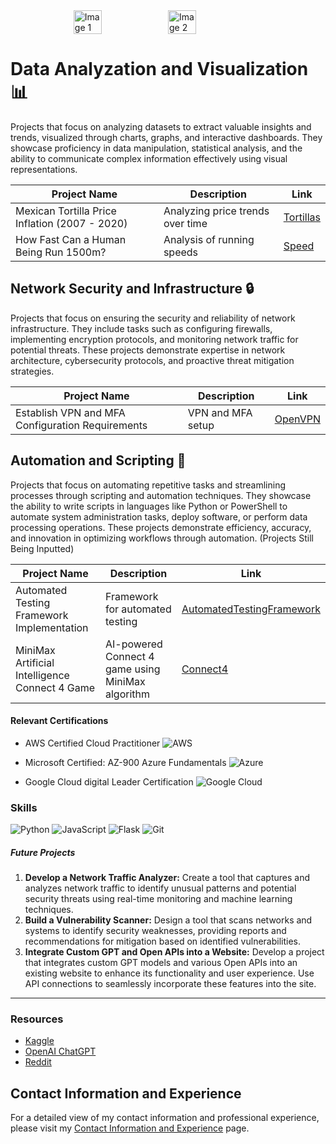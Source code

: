 
<div style="display: flex; justify-content: center;">
    <img src="https://github.com/benvdm03/Infinity/assets/161901352/a33898e2-cb6f-4bdc-bad0-ebc26c6ebc05" alt="Image 1" style="width: 30%;">
    <img src="https://github.com/benvdm03/Infinity/assets/161901352/31156835-984d-43f1-b58d-4d5b689026c2" alt="Image 2" style="width: 30%;">
</div>


# Data Analyzation and Visualization 📊

Projects that focus on analyzing datasets to extract valuable insights and trends, visualized through charts, graphs, and interactive dashboards. They showcase proficiency in data manipulation, statistical analysis, and the ability to communicate complex information effectively using visual representations.

| Project Name                                        | Description                                      | Link                           |
|-----------------------------------------------------|--------------------------------------------------|--------------------------------|
| Mexican Tortilla Price Inflation (2007 - 2020)      | Analyzing price trends over time                 | [Tortillas](./Tortillas.html)  |
| How Fast Can a Human Being Run 1500m?               | Analysis of running speeds                       | [Speed](./Speed.html)          |


## Network Security and Infrastructure 🔒

Projects that focus on ensuring the security and reliability of network infrastructure. They include tasks such as configuring firewalls, implementing encryption protocols, and monitoring network traffic for potential threats. These projects demonstrate expertise in network architecture, cybersecurity protocols, and proactive threat mitigation strategies.

| Project Name                                      | Description                                      | Link                        |
|---------------------------------------------------|--------------------------------------------------|-----------------------------|
| Establish VPN and MFA Configuration Requirements  | VPN and MFA setup                                | [OpenVPN](./OpenVPN.html)   |


## Automation and Scripting 🤖

Projects that focus on automating repetitive tasks and streamlining processes through scripting and automation techniques. They showcase the ability to write scripts in languages like Python or PowerShell to automate system administration tasks, deploy software, or perform data processing operations. These projects demonstrate efficiency, accuracy, and innovation in optimizing workflows through automation. (Projects Still Being Inputted)

| Project Name                                      | Description                                      | Link                                                         |
|---------------------------------------------------|--------------------------------------------------|--------------------------------------------------------------|
| Automated Testing Framework Implementation        | Framework for automated testing                  | [AutomatedTestingFramework](./AutomatedTesting/AutomatedTesting.html) |
| MiniMax Artificial Intelligence Connect 4 Game    | AI-powered Connect 4 game using MiniMax algorithm| [Connect4](./AutomatedTesting/Connect4/Connect4Flask.html)   |


#### Relevant Certifications

*   AWS Certified Cloud Practitioner
![AWS](https://img.shields.io/badge/AWS-Cloud-orange)

*   Microsoft Certified: AZ-900 Azure Fundamentals
![Azure](https://img.shields.io/badge/Azure-Cloud-blue)

*   Google Cloud digital Leader Certification
![Google Cloud](https://img.shields.io/badge/Google_Cloud-Platform-green)


### Skills
![Python](https://img.shields.io/badge/Python-3.8-blue)
![JavaScript](https://img.shields.io/badge/JavaScript-ES6-yellow)
![Flask](https://img.shields.io/badge/Flask-2.0.1-black)
![Git](https://img.shields.io/badge/Git-2.31.1-orange)



##### Future Projects 

1. **Develop a Network Traffic Analyzer:** Create a tool that captures and analyzes network traffic to identify unusual patterns and potential security threats using real-time monitoring and machine learning techniques.
2. **Build a Vulnerability Scanner:** Design a tool that scans networks and systems to identify security weaknesses, providing reports and recommendations for mitigation based on identified vulnerabilities.
3. **Integrate Custom GPT and Open APIs into a Website:** Develop a project that integrates custom GPT models and various Open APIs into an existing website to enhance its functionality and user experience. Use API connections to seamlessly incorporate these features into the site.

* * *

### Resources

*   <a href="https://www.kaggle.com/" target="_blank">Kaggle</a>
*   <a href="https://chat.openai.com/" target="_blank">OpenAI ChatGPT</a>
*   <a href="https://www.reddit.com/" target="_blank">Reddit</a>

## Contact Information and Experience

For a detailed view of my contact information and professional experience, please visit my [Contact Information and Experience](./ContactInfo&Exp.md) page.


            

